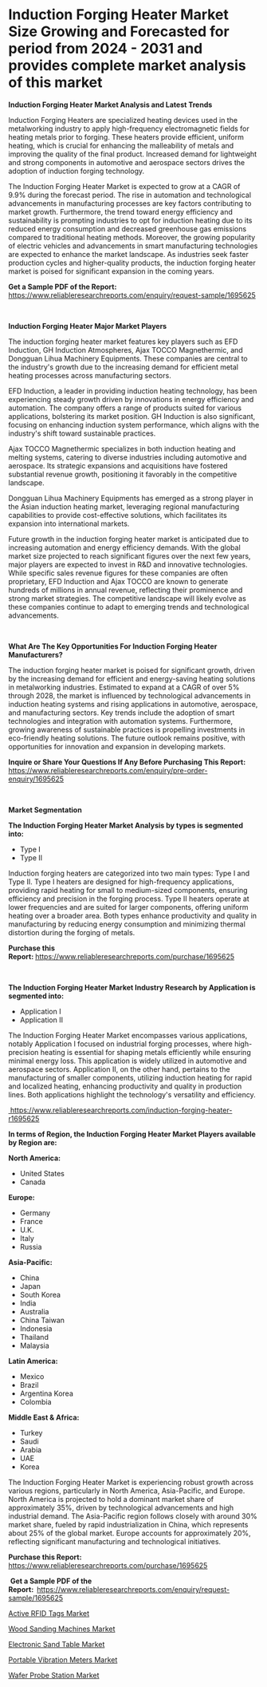 <p><h1>Induction Forging Heater Market Size Growing and Forecasted for period from 2024 - 2031 and provides complete market analysis of this market</h1></p><p><strong>Induction Forging Heater Market Analysis and Latest Trends</strong></p>
<p><p>Induction Forging Heaters are specialized heating devices used in the metalworking industry to apply high-frequency electromagnetic fields for heating metals prior to forging. These heaters provide efficient, uniform heating, which is crucial for enhancing the malleability of metals and improving the quality of the final product. Increased demand for lightweight and strong components in automotive and aerospace sectors drives the adoption of induction forging technology.</p><p>The Induction Forging Heater Market is expected to grow at a CAGR of 9.9% during the forecast period. The rise in automation and technological advancements in manufacturing processes are key factors contributing to market growth. Furthermore, the trend toward energy efficiency and sustainability is prompting industries to opt for induction heating due to its reduced energy consumption and decreased greenhouse gas emissions compared to traditional heating methods. Moreover, the growing popularity of electric vehicles and advancements in smart manufacturing technologies are expected to enhance the market landscape. As industries seek faster production cycles and higher-quality products, the induction forging heater market is poised for significant expansion in the coming years.</p></p>
<p><strong>Get a Sample PDF of the Report:&nbsp;</strong> <a href="https://www.reliableresearchreports.com/enquiry/request-sample/1695625?utm_campaign=1676&utm_medium=2&utm_source=Github&utm_content=ia&utm_term=19102024&utm_id=induction-forging-heater">https://www.reliableresearchreports.com/enquiry/request-sample/1695625</a></p>
<p>&nbsp;</p>
<p><strong>Induction Forging Heater Major Market Players</strong></p>
<p><p>The induction forging heater market features key players such as EFD Induction, GH Induction Atmospheres, Ajax TOCCO Magnethermic, and Dongguan Lihua Machinery Equipments. These companies are central to the industry's growth due to the increasing demand for efficient metal heating processes across manufacturing sectors.</p><p>EFD Induction, a leader in providing induction heating technology, has been experiencing steady growth driven by innovations in energy efficiency and automation. The company offers a range of products suited for various applications, bolstering its market position. GH Induction is also significant, focusing on enhancing induction system performance, which aligns with the industry's shift toward sustainable practices.</p><p>Ajax TOCCO Magnethermic specializes in both induction heating and melting systems, catering to diverse industries including automotive and aerospace. Its strategic expansions and acquisitions have fostered substantial revenue growth, positioning it favorably in the competitive landscape.</p><p>Dongguan Lihua Machinery Equipments has emerged as a strong player in the Asian induction heating market, leveraging regional manufacturing capabilities to provide cost-effective solutions, which facilitates its expansion into international markets.</p><p>Future growth in the induction forging heater market is anticipated due to increasing automation and energy efficiency demands. With the global market size projected to reach significant figures over the next few years, major players are expected to invest in R&D and innovative technologies. While specific sales revenue figures for these companies are often proprietary, EFD Induction and Ajax TOCCO are known to generate hundreds of millions in annual revenue, reflecting their prominence and strong market strategies. The competitive landscape will likely evolve as these companies continue to adapt to emerging trends and technological advancements.</p></p>
<p>&nbsp;</p>
<p><strong>What Are The Key Opportunities For Induction Forging Heater Manufacturers?</strong></p>
<p><p>The induction forging heater market is poised for significant growth, driven by the increasing demand for efficient and energy-saving heating solutions in metalworking industries. Estimated to expand at a CAGR of over 5% through 2028, the market is influenced by technological advancements in induction heating systems and rising applications in automotive, aerospace, and manufacturing sectors. Key trends include the adoption of smart technologies and integration with automation systems. Furthermore, growing awareness of sustainable practices is propelling investments in eco-friendly heating solutions. The future outlook remains positive, with opportunities for innovation and expansion in developing markets.</p></p>
<p><strong>Inquire or Share Your Questions If Any Before Purchasing This Report:</strong> <a href="https://www.reliableresearchreports.com/enquiry/pre-order-enquiry/1695625?utm_campaign=1676&utm_medium=2&utm_source=Github&utm_content=ia&utm_term=19102024&utm_id=induction-forging-heater">https://www.reliableresearchreports.com/enquiry/pre-order-enquiry/1695625</a></p>
<p>&nbsp;</p>
<p><strong>Market Segmentation</strong></p>
<p><strong>The Induction Forging Heater Market Analysis by types is segmented into:</strong></p>
<p><ul><li>Type I</li><li>Type II</li></ul></p>
<p><p>Induction forging heaters are categorized into two main types: Type I and Type II. Type I heaters are designed for high-frequency applications, providing rapid heating for small to medium-sized components, ensuring efficiency and precision in the forging process. Type II heaters operate at lower frequencies and are suited for larger components, offering uniform heating over a broader area. Both types enhance productivity and quality in manufacturing by reducing energy consumption and minimizing thermal distortion during the forging of metals.</p></p>
<p><strong>Purchase this Report:&nbsp;</strong><a href="https://www.reliableresearchreports.com/purchase/1695625?utm_campaign=1676&utm_medium=2&utm_source=Github&utm_content=ia&utm_term=19102024&utm_id=induction-forging-heater">https://www.reliableresearchreports.com/purchase/1695625</a></p>
<p>&nbsp;</p>
<p><strong>The Induction Forging Heater Market Industry Research by Application is segmented into:</strong></p>
<p><ul><li>Application I</li><li>Application II</li></ul></p>
<p><p>The Induction Forging Heater Market encompasses various applications, notably Application I focused on industrial forging processes, where high-precision heating is essential for shaping metals efficiently while ensuring minimal energy loss. This application is widely utilized in automotive and aerospace sectors. Application II, on the other hand, pertains to the manufacturing of smaller components, utilizing induction heating for rapid and localized heating, enhancing productivity and quality in production lines. Both applications highlight the technology's versatility and efficiency.</p></p>
<p><a href="https://www.reliableresearchreports.com/induction-forging-heater-r1695625?utm_campaign=1676&utm_medium=2&utm_source=Github&utm_content=ia&utm_term=19102024&utm_id=induction-forging-heater">&nbsp;https://www.reliableresearchreports.com/induction-forging-heater-r1695625</a></p>
<p><strong>In terms of Region, the Induction Forging Heater Market Players available by Region are:</strong></p>
<p>
    <p> <strong> North America: </strong>
        <ul>
            <li>United States</li>
            <li>Canada</li>
        </ul>
        </p> 
    <p> <strong> Europe: </strong>
        <ul>
            <li>Germany</li>
            <li>France</li>
            <li>U.K.</li>
            <li>Italy</li>
            <li>Russia</li>
        </ul>
        </p> 
    <p> <strong> Asia-Pacific: </strong>
        <ul>
            <li>China</li>
            <li>Japan</li>
            <li>South Korea</li>
            <li>India</li>
            <li>Australia</li>
            <li>China Taiwan</li>
            <li>Indonesia</li>
            <li>Thailand</li>
            <li>Malaysia</li>
        </ul>
        </p> 
    <p> <strong> Latin America: </strong>
        <ul>
            <li>Mexico</li>
            <li>Brazil</li>
            <li>Argentina Korea</li>
            <li>Colombia</li>
        </ul>
        </p> 
    <p> <strong> Middle East & Africa: </strong>
        <ul>
            <li>Turkey</li>
            <li>Saudi</li>
            <li>Arabia</li>
            <li>UAE</li>
            <li>Korea</li>
        </ul>
    </p>
    </p>
<p><p>The Induction Forging Heater Market is experiencing robust growth across various regions, particularly in North America, Asia-Pacific, and Europe. North America is projected to hold a dominant market share of approximately 35%, driven by technological advancements and high industrial demand. The Asia-Pacific region follows closely with around 30% market share, fueled by rapid industrialization in China, which represents about 25% of the global market. Europe accounts for approximately 20%, reflecting significant manufacturing and technological initiatives.</p></p>
<p><strong>Purchase this Report: </strong><a href="https://www.reliableresearchreports.com/purchase/1695625?utm_campaign=1676&utm_medium=2&utm_source=Github&utm_content=ia&utm_term=19102024&utm_id=induction-forging-heater">https://www.reliableresearchreports.com/purchase/1695625</a></p>
<p>&nbsp;<strong>Get a Sample PDF of the Report:&nbsp;&nbsp;</strong><a href="https://www.reliableresearchreports.com/enquiry/request-sample/1695625?utm_campaign=1676&utm_medium=2&utm_source=Github&utm_content=ia&utm_term=19102024&utm_id=induction-forging-heater">https://www.reliableresearchreports.com/enquiry/request-sample/1695625</a></p>
<p><strong></strong></p>
<p><p><a href="https://www.linkedin.com/pulse/strategic-forecast-active-rfid-tags-market-growth-trends-size-bekkf?utm_campaign=1676&utm_medium=2&utm_source=Github&utm_content=ia&utm_term=19102024&utm_id=induction-forging-heater">Active RFID Tags Market</a></p><p><a href="https://www.linkedin.com/pulse/wood-sanding-machines-industry-forecast-market-shifts-z7efc?utm_campaign=1676&utm_medium=2&utm_source=Github&utm_content=ia&utm_term=19102024&utm_id=induction-forging-heater">Wood Sanding Machines Market</a></p><p><a href="https://www.linkedin.com/pulse/electronic-sand-table-market2024-2031-industry-insights-investment-1intc?utm_campaign=1676&utm_medium=2&utm_source=Github&utm_content=ia&utm_term=19102024&utm_id=induction-forging-heater">Electronic Sand Table Market</a></p><p><a href="https://www.linkedin.com/pulse/portable-vibration-meters-market-transformation-comparative-2aotc?utm_campaign=1676&utm_medium=2&utm_source=Github&utm_content=ia&utm_term=19102024&utm_id=induction-forging-heater">Portable Vibration Meters Market</a></p><p><a href="https://www.linkedin.com/pulse/competitive-intelligence-wafer-probe-station-market-key-players-qjdwc?utm_campaign=1676&utm_medium=2&utm_source=Github&utm_content=ia&utm_term=19102024&utm_id=induction-forging-heater">Wafer Probe Station Market</a></p></p>